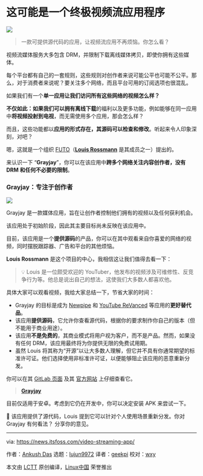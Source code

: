 [#]: subject: "Is This The Ultimate Video Streaming App?"
[#]: via: "https://news.itsfoss.com/video-streaming-app/"
[#]: author: "Ankush Das https://news.itsfoss.com/author/ankush/"
[#]: collector: "lujun9972/lctt-scripts-1693450080"
[#]: translator: "geekpi"
[#]: reviewer: "wxy"
[#]: publisher: "wxy"
[#]: url: "https://linux.cn/article-16318-1.html"

这可能是一个终极视频流应用程序
======

![][0]

> 一款可提供源代码的应用，让视频流应用不再烦恼。你怎么看？

视频流媒体服务大多包含 DRM，并限制下载离线媒体拷贝，即使你拥有这些媒体。

每个平台都有自己的一套规则，这些规则对创作者来说可能公平也可能不公平。那么，对于消费者来说呢？要关注多个网络，而且平台可用的订阅选项也很混乱。

如果我们有一个**单一应用让我们访问所有这些网络的视频怎么样？**

**不仅如此：**如果我们可以拥有**离线下载**的福利以及更多功能，例如能够在同一应用中**将视频投射到电视**，而无需使用多个应用，那会怎么样？

而且，这些功能都以**应用的形式存在，其源码可以检查和修改**。听起来令人印象深刻，对吧？

嗯，这就是一个组织 [FUTO][1]（[**Louis Rossmann**][2] 是其成员之一）提出的。

来认识一下 “**Grayjay**”，你可以在该应用中**跨多个网络关注内容创作者，没有 DRM 和任何不必要的限制**。

### Grayjay：专注于创作者

![][3]

Grayjay 是一款媒体应用，旨在让创作者控制他们拥有的视频以及任何获利机会。

该应用处于初始阶段，因此其主要目标尚未反映在该应用中。

目前，该应用是一个**提供源码**的产品，你可以在其中观看来自你喜爱的网络的视频，同时摆脱跟踪器、广告和平台的其他烦恼。

**Louis Rossmann** 是这个项目的中心，我相信这让我们值得去看一下：

> 💡 Louis 是一位颇受欢迎的 YouTuber，他发布的视频涉及可维修性、反竞争行为等。他总是说出自己的想法，这使我们大多数人都喜欢他。

具体大家可以观看视频，我给大家总结一下，节省大家的时间：

   * Grayjay 的目标是成为 [Newpipe][4] 和 [YouTube ReVanced][5] 等应用的**更好替代品**。
   * 该应用**提供源码**，它允许你查看源代码，根据你的要求制作你自己的版本（但不能用于商业用途）。
   * 该应用**不是免费的**，其商业模式将用户视为客户，而不是产品。然而，如果没有任何 DRM，该应用最终将为你提供无限的免费试用期。
   * 虽然 Louis 将其称为“开源”以让大多数人理解，但它并不具有你通常期望的标准许可证。他们选择使用非标准许可证，以便能够阻止该应用的恶意重新分发。

你可以在其 [GitLab 页面][6] 及其 [官方网站][7] 上仔细查看它。

> **[Grayjay][7]**

目前仅适用于安卓。考虑到它仍在开发中，你可以决定安装 APK 来尝试一下。

💬 该应用提供了源代码，Louis 提到它可以针对个人使用场景重新分发。你对 Grayjay 有何看法？ 分享你的意见。

--------------------------------------------------------------------------------

via: https://news.itsfoss.com/video-streaming-app/

作者：[Ankush Das][a]
选题：[lujun9972][b]
译者：[geekpi](https://github.com/geekpi)
校对：[wxy](https://github.com/wxy)

本文由 [LCTT](https://github.com/LCTT/TranslateProject) 原创编译，[Linux中国](https://linux.cn/) 荣誉推出

[a]: https://news.itsfoss.com/author/ankush/
[b]: https://github.com/lujun9972
[1]: https://futo.org/
[2]: https://www.youtube.com/@rossmanngroup
[3]: https://news.itsfoss.com/content/images/2023/10/gray-jay.jpg
[4]: https://newpipe.net/
[5]: https://revanced.app/
[6]: https://gitlab.futo.org/videostreaming/grayjay
[7]: https://grayjay.app/
[0]: https://img.linux.net.cn/data/attachment/album/202310/26/115233ydzdt8kedtkkt7ti.jpg